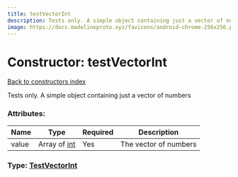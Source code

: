 ```yaml
---
title: testVectorInt
description: Tests only. A simple object containing just a vector of numbers
image: https://docs.madelineproto.xyz/favicons/android-chrome-256x256.png
---
```

# Constructor: testVectorInt  
[Back to constructors index](index.md)



Tests only. A simple object containing just a vector of numbers

### Attributes:

| Name     |    Type       | Required | Description |
|----------|---------------|----------|-------------|
|value|Array of [int](../types/int.md) | Yes|The vector of numbers|



### Type: [TestVectorInt](../types/TestVectorInt.md)



